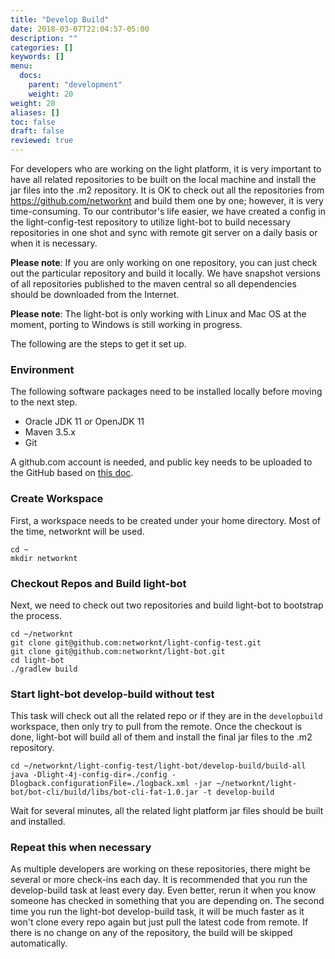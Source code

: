 ```yaml
---
title: "Develop Build"
date: 2018-03-07T22:04:57-05:00
description: ""
categories: []
keywords: []
menu:
  docs:
    parent: "development"
    weight: 20
weight: 20
aliases: []
toc: false
draft: false
reviewed: true
---
```


For developers who are working on the light platform, it is very important to have all related repositories to be built on the local machine and install the jar files into the .m2 repository. It is OK to check out all the repositories from https://github.com/networknt and build them one by one;
however, it is very time-consuming. To our contributor's life easier, we have created a config in the light-config-test repository to utilize light-bot to build necessary repositories in one shot and sync with remote git server on a daily basis or when it is necessary. 

**Please note**: If you are only working on one repository, you can just check out the particular repository and build it locally. We have snapshot versions of all repositories published to the maven central so all dependencies should be downloaded from the Internet. 

**Please note**: The light-bot is only working with Linux and Mac OS at the moment, porting to Windows is still working in progress. 

The following are the steps to get it set up.

### Environment

The following software packages need to be installed locally before moving to the next step. 

* Oracle JDK 11 or OpenJDK 11
* Maven 3.5.x
* Git

A github.com account is needed, and public key needs to be uploaded to the GitHub based on [this doc][].

### Create Workspace

First, a workspace needs to be created under your home directory. Most of the time, networknt will be used. 

```
cd ~
mkdir networknt
``` 

### Checkout Repos and Build light-bot

Next, we need to check out two repositories and build light-bot to bootstrap the process.

```
cd ~/networknt
git clone git@github.com:networknt/light-config-test.git
git clone git@github.com:networknt/light-bot.git
cd light-bot
./gradlew build
```

### Start light-bot develop-build without test

This task will check out all the related repo or if they are in the `developbuild` workspace, then only try to pull from the remote. Once the checkout is done, light-bot will build all of them and install the
final jar files to the .m2 repository. 

```
cd ~/networknt/light-config-test/light-bot/develop-build/build-all
java -Dlight-4j-config-dir=./config -Dlogback.configurationFile=./logback.xml -jar ~/networknt/light-bot/bot-cli/build/libs/bot-cli-fat-1.0.jar -t develop-build
```

Wait for several minutes, all the related light platform jar files should be built and installed. 

### Repeat this when necessary

As multiple developers are working on these repositories, there might be several or more check-ins each day. It is recommended that you run the develop-build task at least every day. Even better, rerun it when you know someone has checked in something that you are depending on. The second time you run the light-bot develop-build task, it will be much faster as it won't clone every repo again but just pull the latest code from remote. If there is no change on any of the repository, the build will be skipped automatically. 
 


[this doc]: https://help.github.com/articles/adding-a-new-ssh-key-to-your-github-account/


